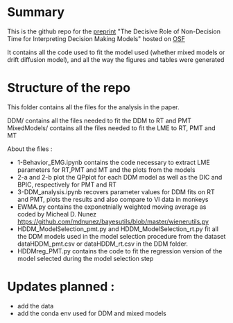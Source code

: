 # Summary
This is the github repo for the [preprint](https://psyarxiv.com/gewb3/) "The Decisive Role of Non-Decision Time for Interpreting Decision Making Models" hosted on [OSF](https://osf.io/t2ar3/) 

It contains all the code used to fit the model used (whether mixed models or drift diffusion model), and all the way the figures and tables were generated

# Structure of the repo
This folder contains all the files for the analysis in the paper.

DDM/ contains all the files needed to fit the DDM to RT and PMT
MixedModels/ contains all the files needed to fit the LME to RT, PMT and MT

About the files : 
- 1-Behavior_EMG.ipynb contains the code necessary to extract LME parameters for RT,PMT and MT and the plots from the models
- 2-a and 2-b plot the QPplot for each DDM model as well as the DIC and BPIC, respectively for PMT and RT
- 3-DDM_analysis.ipynb recovers parameter values for DDM fits on RT and PMT, plots the results and also compare to VI data in monkeys
- EWMA.py contains the exponetnially weighted moving average as coded by Micheal D. Nunez https://github.com/mdnunez/bayesutils/blob/master/wienerutils.py
- HDDM_ModelSelection_pmt.py and HDDM_ModelSelection_rt.py fit all the DDM models used in the model selection procedure from the dataset dataHDDM_pmt.csv or dataHDDM_rt.csv  in the DDM folder. 
- HDDMreg_PMT.py contains the code to fit the regression version of the model selected during the model selection step

# Updates planned :
- add the data 
- add the conda env used for DDM and mixed models